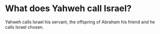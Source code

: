 # What does Yahweh call Israel?

Yahweh calls Israel his servant, the offspring of Abraham his friend and he calls Israel chosen.
